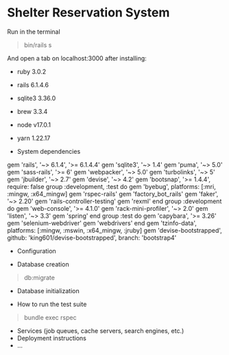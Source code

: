 # Shelter Reservation System

Run in the terminal
> bin/rails s 

And open a tab on localhost:3000 after installing:

* ruby 3.0.2
* rails 6.1.4.6
* sqlite3 3.36.0
* brew 3.3.4
* node v17.0.1
* yarn 1.22.17

* System dependencies

gem 'rails', '~> 6.1.4', '>= 6.1.4.4'
gem 'sqlite3', '~> 1.4'
gem 'puma', '~> 5.0'
gem 'sass-rails', '>= 6'
gem 'webpacker', '~> 5.0'
gem 'turbolinks', '~> 5'
gem 'jbuilder', '~> 2.7'
gem 'devise', '~> 4.2' 
gem 'bootsnap', '>= 1.4.4', require: false
group :development, :test do
  gem 'byebug', platforms: [:mri, :mingw, :x64_mingw]
  gem 'rspec-rails'
  gem 'factory_bot_rails'
  gem 'faker', '~> 2.20'
  gem 'rails-controller-testing'
  gem 'rexml'
end
group :development do
  gem 'web-console', '>= 4.1.0'
  gem 'rack-mini-profiler', '~> 2.0'
  gem 'listen', '~> 3.3'
  gem 'spring'
end
group :test do
  gem 'capybara', '>= 3.26'
  gem 'selenium-webdriver'
  gem 'webdrivers'
end
gem 'tzinfo-data', platforms: [:mingw, :mswin, :x64_mingw, :jruby]
gem 'devise-bootstrapped', github: 'king601/devise-bootstrapped', branch: 'bootstrap4'

* Configuration

* Database creation
> db:migrate

* Database initialization

* How to run the test suite
> bundle exec rspec

* Services (job queues, cache servers, search engines, etc.)
* Deployment instructions
* ...
